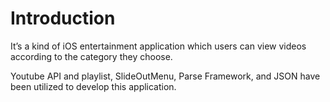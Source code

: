 Introduction
=============

It’s a kind of iOS entertainment application which users can view videos according to the category they choose.

Youtube API and playlist, SlideOutMenu, Parse Framework, and JSON have been utilized to develop this application.

